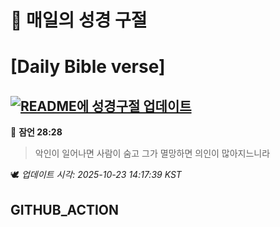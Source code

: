 # 🙏 매일의 성경 구절
# [Daily Bible verse]
## [![README에 성경구절 업데이트](https://github.com/DONGSUKA/first_test/actions/workflows/update-readme-bible.yml/badge.svg)](https://github.com/DONGSUKA/first_test/actions/workflows/update-readme-bible.yml)
<!-- START_BIBLE_VERSE -->
📖 **잠언 28:28**
> 악인이 일어나면 사람이 숨고 그가 멸망하면 의인이 많아지느니라

🕊️ _업데이트 시각: 2025-10-23 14:17:39 KST_
  <!-- END_BIBLE_VERSE -->
## GITHUB_ACTION
